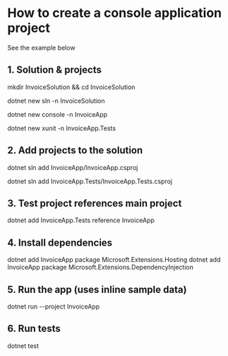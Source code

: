 # How to create a console application project

See the example below

## 1. Solution & projects
mkdir InvoiceSolution && cd InvoiceSolution

dotnet new sln -n InvoiceSolution

dotnet new console -n InvoiceApp

dotnet new xunit   -n InvoiceApp.Tests

## 2. Add projects to the solution

dotnet sln add InvoiceApp/InvoiceApp.csproj

dotnet sln add InvoiceApp.Tests/InvoiceApp.Tests.csproj

## 3. Test project references main project

dotnet add InvoiceApp.Tests reference InvoiceApp

## 4. Install dependencies
dotnet add InvoiceApp package Microsoft.Extensions.Hosting
dotnet add InvoiceApp package Microsoft.Extensions.DependencyInjection

## 5. Run the app (uses inline sample data)

dotnet run --project InvoiceApp

## 6. Run tests

dotnet test